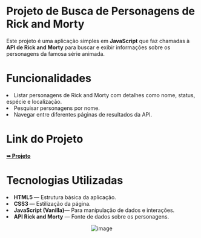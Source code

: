 <h1>Projeto de Busca de Personagens de Rick and Morty</h1>

<p>
  Este projeto é uma aplicação simples em <strong>JavaScript</strong> que faz chamadas à <strong>API de Rick and Morty</strong> para buscar e exibir informações sobre os personagens da famosa série animada.
</p>

<h1>Funcionalidades</h1>
<li>Listar personagens de Rick and Morty com detalhes como nome, status, espécie e localização.</li>
<li>Pesquisar personagens por nome.</li>
<li>Navegar entre diferentes páginas de resultados da API.</li>

<h1>Link do Projeto</h1>
<a href="https://rick-and-morty-sand-xi.vercel.app/" rel="nofollow"><strong>➥ Projeto</strong></a></p>

<h1>
  Tecnologias Utilizadas
</h1>

<li><strong>HTML5 </strong>— Estrutura básica da aplicação.</li>
<li><strong>CSS3 </strong>— Estilização da página.</li>
<li><strong>JavaScript (Vanilla)</strong>— Para manipulação de dados e interações.</li>
<li><strong>API Rick and Morty</strong> — Fonte de dados sobre os personagens.</li>




<div align="center">
  
![image](https://github.com/felipexavier26/Rick-and-Morty/assets/103685054/fa8e333a-4b75-4e1c-b2b6-ba37a20816c2)


</div>




